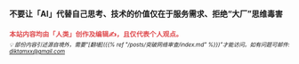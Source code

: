 <!-- ### 基本价值观 💭 -->
#### 不要让「AI」代替自己思考、技术的价值仅在于服务需求、拒绝“大厂”思维毒害
<!-- <b style="font-size:0.85em; color: #2C5B66;"> -->
<b style="font-size:0.85em; color: #df4a4d;">本站内容均由「人类」创作及编辑✍️，且仅代表个人观点。</b> 
\
<em style="font-size:0.7em">💡 部份内容引述源自境外，需要“[翻墙]({{% ref "/posts/突破网络审查/index.md" %}})”才能访问。如有问题可邮件: diktamxx@gmail.com</em>

